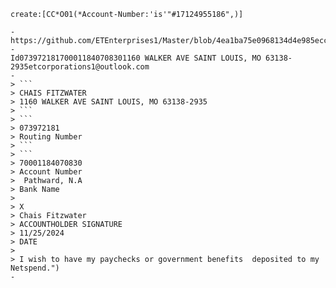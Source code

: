 `create:[CC*O01(*Account-Number:'is'"#17124955186",)]`
```/Typescript/@/BMO Financial Inc.md/Account Number.md
-https://github.com/ETEnterprises1/Master/blob/4ea1ba75e0968134d4e985ecc4eb6bccadc3f217/BMO%20Financial%20Inc.md/Account%20Number.md
-
Id073972181700011840708301160 WALKER AVE SAINT LOUIS, MO 63138-2935etcorporations1@outlook.com
-
> ```
> CHAIS FITZWATER 
> 1160 WALKER AVE SAINT LOUIS, MO 63138-2935
> ```
> ```
> 073972181
> Routing Number
> ```
> ```
> 70001184070830
> Account Number
>  Pathward, N.A 
> Bank Name
> 
> X
> Chais Fitzwater
> ACCOUNTHOLDER SIGNATURE
> 11/25/2024
> DATE
> 
> I wish to have my paychecks or government benefits  deposited to my Netspend.")
-
```
